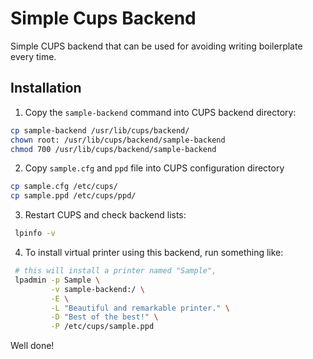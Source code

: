 # Simple Cups Backend
Simple CUPS backend that can be used for avoiding writing boilerplate every time.

## Installation

1. Copy the `sample-backend` command into CUPS backend directory:

```bash
cp sample-backend /usr/lib/cups/backend/
chown root: /usr/lib/cups/backend/sample-backend
chmod 700 /usr/lib/cups/backend/sample-backend
```

2. Copy `sample.cfg` and `ppd` file into CUPS configuration directory

```bash
cp sample.cfg /etc/cups/
cp sample.ppd /etc/cups/ppd/
```
3. Restart CUPS and  check backend lists:
```bash
 lpinfo -v
```

4. To install virtual printer using this backend, run something like:
```bash
 # this will install a printer named "Sample", 
 lpadmin -p Sample \
         -v sample-backend:/ \
         -E \
         -L "Beautiful and remarkable printer." \
         -D "Best of the best!" \
         -P /etc/cups/sample.ppd
```
Well done!
